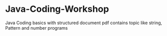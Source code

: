 # Java-Coding-Workshop
Java Coding basics with structured document pdf contains topic like string, Pattern and number programs 
